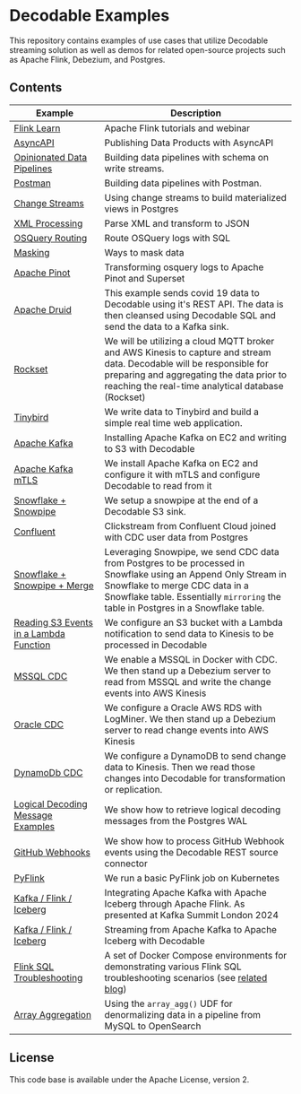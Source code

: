 # Decodable Examples

This repository contains examples of use cases that utilize Decodable streaming solution as well as demos for related open-source projects such as Apache Flink, Debezium, and Postgres.

## Contents

| Example | Description |
|---------|-------------|
| [Flink Learn](./flink-learn/) | Apache Flink tutorials and webinar|
| [AsyncAPI](asyncapi) | Publishing Data Products with AsyncAPI |
| [Opinionated Data Pipelines](opinionated-pipelines) | Building data pipelines with schema on write streams. |
| [Postman](postman) | Building data pipelines with Postman. |
| [Change Streams](change-streams) | Using change streams to build materialized views in Postgres |
| [XML Processing](xml) | Parse XML and transform to JSON |
| [OSQuery Routing](osquery) | Route OSQuery logs with SQL |
| [Masking](masking) | Ways to mask data |
| [Apache Pinot](pinot) | Transforming osquery logs to Apache Pinot and Superset |
| [Apache Druid](druid) | This example sends covid 19 data to Decodable using it's REST API. The data is then cleansed using Decodable SQL and send the data to a Kafka sink.  |
| [Rockset](rockset) | We will be utilizing a cloud MQTT broker and AWS Kinesis to capture and stream data. Decodable will be responsible for preparing and aggregating the data prior to reaching the real-time analytical database (Rockset) |
| [Tinybird](tinybird) | We write data to Tinybird and build a simple real time web application. |
| [Apache Kafka](kafka2s3) | Installing Apache Kafka on EC2 and writing to S3 with Decodable |
| [Apache Kafka mTLS](mtls) | We install Apache Kafka on EC2 and configure it with mTLS and configure Decodable to read from it |
| [Snowflake + Snowpipe](snowflake) | We setup a snowpipe at the end of a Decodable S3 sink. |
| [Confluent](confluent) | Clickstream from Confluent Cloud joined with CDC user data from Postgres |
| [Snowflake + Snowpipe + Merge](snowflake/README-CDC.md) | Leveraging Snowpipe, we send CDC data from Postgres to be processed in Snowflake using an Append Only Stream in Snowflake to merge CDC data in a Snowflake table. Essentially `mirroring` the table in Postgres in a Snowflake table. |
|[Reading S3 Events in a Lambda Function](s3events/)|We configure an S3 bucket with a Lambda notification to send data to Kinesis to be processed in Decodable |
|[MSSQL CDC](mssql_cdc/)| We enable a MSSQL in Docker with CDC. We then stand up a Debezium server to read from MSSQL and write the change events into AWS Kinesis  |
|[Oracle CDC](oracle_cdc/)| We configure a Oracle AWS RDS with LogMiner. We then stand up a Debezium server to read change events into AWS Kinesis  |
|[DynamoDb CDC](dynamodb_cdc/)| We configure a DynamoDB to send change data to Kinesis. Then we read those changes into Decodable for transformation or replication.  |
|[ Logical Decoding Message Examples](postgres-logical-decoding)| We show how to retrieve logical decoding messages from the Postgres WAL |
|[GitHub Webhooks](github-webhooks)| We show how to process GitHub Webhook events using the Decodable REST source connector |
|[PyFlink](pyflink)| We run a basic PyFlink job on Kubernetes |
|[Kafka / Flink / Iceberg](kafka-iceberg/apache-flink)| Integrating Apache Kafka with Apache Iceberg through Apache Flink. As presented at Kafka Summit London 2024|
|[Kafka / Flink / Iceberg](kafka-iceberg/decodable)| Streaming from Apache Kafka to Apache Iceberg with Decodable|
|[Flink SQL Troubleshooting](troubleshooting-flinksql)| A set of Docker Compose environments for demonstrating various Flink SQL troubleshooting scenarios (see [related blog](https://www.decodable.co/blog/flink-sql-misconfiguration-misunderstanding-and-mishaps?utm_medium=github&utm_source=examples_repo&utm_campaign=blog&utm_content=troubleshooting-flinksql))|
|[Array Aggregation](array-agg)| Using the `array_agg()` UDF for denormalizing data in a pipeline from MySQL to OpenSearch |

## License

This code base is available under the Apache License, version 2.

